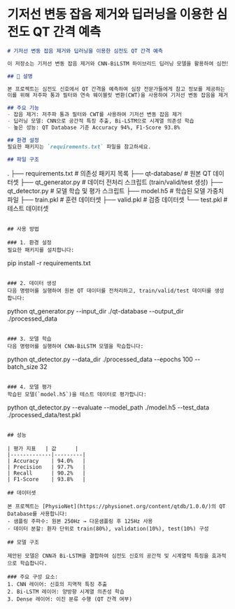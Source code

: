 # 기저선 변동 잡음 제거와 딥러닝을 이용한 심전도 QT 간격 예측

```markdown
# 기저선 변동 잡음 제거와 딥러닝을 이용한 심전도 QT 간격 예측

이 저장소는 기저선 변동 잡음 제거와 CNN-BiLSTM 하이브리드 딥러닝 모델을 활용하여 심전도 신호의 QT 간격을 예측하는 소프트웨어를 제공합니다.

## 📄 설명

본 프로젝트는 심전도 신호에서 QT 간격을 예측하여 심장 전문가들에게 참고 정보를 제공하는 것을 목표로 합니다.  
이를 위해 저주파 통과 필터와 연속 웨이블릿 변환(CWT)을 사용하여 기저선 변동 잡음을 제거하고, CNN-BiLSTM 모델을 통해 심전도의 공간적 및 시계열적 특징을 분석합니다.

## 주요 기능
- 잡음 제거: 저주파 통과 필터와 CWT를 사용하여 기저선 변동 잡음 제거
- 딥러닝 모델: CNN으로 공간적 특징 추출, Bi-LSTM으로 시계열 의존성 학습
- 높은 성능: QT Database 기준 Accuracy 94%, F1-Score 93.8%

## 환경 설정
필요한 패키지는 `requirements.txt` 파일을 참고하세요.

## 파일 구조
```

.
├── requirements.txt    \# 의존성 패키지 목록
├── qt-database/        \# 원본 QT 데이터셋
├── qt_generator.py     \# 데이터 전처리 스크립트 (train/valid/test 생성)
├── qt_detector.py      \# 모델 학습 및 평가 스크립트
├── model.h5            \# 학습된 모델 가중치 파일
├── train.pkl           \# 훈련 데이터셋
├── valid.pkl           \# 검증 데이터셋
└── test.pkl            \# 테스트 데이터셋

```

## 사용 방법

### 1. 환경 설정
필요한 패키지를 설치합니다:
```

pip install -r requirements.txt

```

### 2. 데이터 생성
다음 명령어를 실행하여 원본 QT 데이터를 전처리하고, train/valid/test 데이터를 생성합니다:
```

python qt_generator.py --input_dir ./qt-database --output_dir ./processed_data

```

### 3. 모델 학습
다음 명령어를 실행하여 CNN-BiLSTM 모델을 학습합니다:
```

python qt_detector.py --data_dir ./processed_data --epochs 100 --batch_size 32

```

### 4. 모델 평가
학습된 모델(`model.h5`)을 테스트 데이터로 평가합니다:
```

python qt_detector.py --evaluate --model_path ./model.h5 --test_data ./processed_data/test.pkl

```

## 성능

| 평가 지표   | 값      |
|-------------|---------|
| Accuracy    | 94.0%   |
| Precision   | 97.7%   |
| Recall      | 90.2%   |
| F1-Score    | 93.8%   |

## 데이터셋

본 프로젝트는 [PhysioNet](https://physionet.org/content/qtdb/1.0.0/)의 QT Database를 사용합니다:
- 샘플링 주파수: 원본 250Hz → 다운샘플링 후 125Hz 사용
- 데이터 분할: 환자 단위로 train(80%), validation(10%), test(10%) 구성

## 모델 구조

제안된 모델은 CNN과 Bi-LSTM을 결합하여 심전도 신호의 공간적 및 시계열적 특징을 효과적으로 학습합니다.

### 주요 구성 요소:
1. CNN 레이어: 신호의 지역적 특징 추출  
2. Bi-LSTM 레이어: 양방향 시계열 의존성 학습  
3. Dense 레이어: 이진 분류 수행 (QT 간격 여부)

